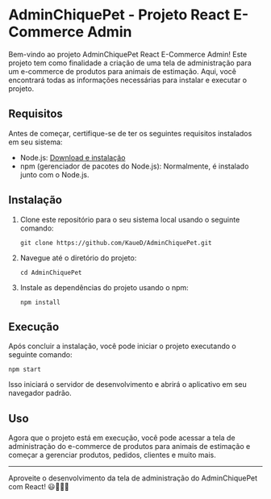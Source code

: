 # AdminChiquePet - Projeto React E-Commerce Admin

Bem-vindo ao projeto AdminChiquePet React E-Commerce Admin! Este projeto tem como finalidade a criação de uma tela de administração para um e-commerce de produtos para animais de estimação. Aqui, você encontrará todas as informações necessárias para instalar e executar o projeto.

## Requisitos

Antes de começar, certifique-se de ter os seguintes requisitos instalados em seu sistema:

- Node.js: [Download e instalação](https://nodejs.org/)
- npm (gerenciador de pacotes do Node.js): Normalmente, é instalado junto com o Node.js.

## Instalação

1. Clone este repositório para o seu sistema local usando o seguinte comando:

   ```shell
   git clone https://github.com/KaueD/AdminChiquePet.git
   ```

2. Navegue até o diretório do projeto:

   ```shell
   cd AdminChiquePet
   ```

3. Instale as dependências do projeto usando o npm:

   ```shell
   npm install
   ```

## Execução

Após concluir a instalação, você pode iniciar o projeto executando o seguinte comando:

```shell
npm start
```

Isso iniciará o servidor de desenvolvimento e abrirá o aplicativo em seu navegador padrão.

## Uso

Agora que o projeto está em execução, você pode acessar a tela de administração do e-commerce de produtos para animais de estimação e começar a gerenciar produtos, pedidos, clientes e muito mais.

---

Aproveite o desenvolvimento da tela de administração do AdminChiquePet com React! 😃🐾🛒🚀